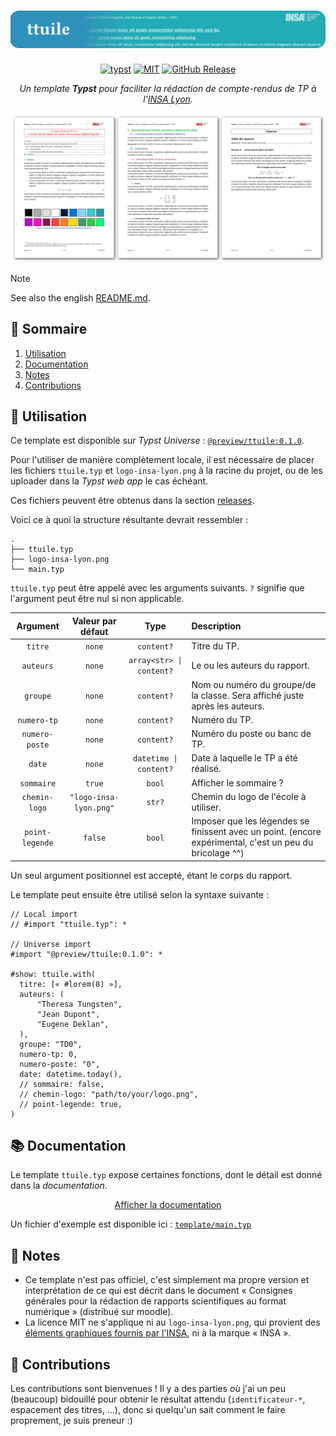 <h1 align="center">
  <img alt="Typst" src="https://github.com/vitto4/ttuile/blob/main/assets/ttuile-header.png?raw=true">
</h1>

<p align="center">
  <a href="https://typst.app">
    <img alt="typst" src="https://img.shields.io/badge/Typst-%232f90ba.svg?&logo=Typst&logoColor=white"
  /></a>
  <a href="./LICENSE">
    <img alt="MIT" src="https://img.shields.io/github/license/vitto4/ttuile?style=for-the-badge)"
  /></a>
  <a href="https://github.com/vitto4/ttuile/releases">
    <img alt="GitHub Release" src="https://img.shields.io/github/v/release/vitto4/ttuile"
  /></a>
</p>

<p align="center"><i>Un template <b>Typst</b> pour faciliter la rédaction de compte-rendus de TP à l'<a href="https://fr.wikipedia.org/wiki/Institut_national_des_sciences_appliqu%C3%A9es_de_Lyon">INSA Lyon</a>.</i></p>

<p align="center">
  <a href="https://github.com/vitto4/ttuile/blob/main/template/main.pdf">
    <img alt="Exemple" src="https://github.com/vitto4/ttuile/blob/main/assets/ttuile-banner.png?raw=true">
  </a>
</p>

> [!NOTE]
> 
> See also the english [README.md](https://github.com/vitto4/ttuile/blob/main/README.md).

## 🧭 Sommaire

1. [Utilisation](#-utilisation)
1. [Documentation](#-documentation)
1. [Notes](#-notes)
1. [Contributions](#-contributions)



## 📎 Utilisation

Ce template est disponible sur _Typst Universe_ : [`@preview/ttuile:0.1.0`](https://typst.app/universe/package/ttuile).

Pour l'utiliser de manière complètement locale, il est nécessaire de placer les fichiers `ttuile.typ` et `logo-insa-lyon.png` à la racine du projet, ou de les uploader dans la _Typst web app_ le cas échéant.

Ces fichiers peuvent être obtenus dans la section [releases](https://github.com/vitto4/ttuile/releases).

Voici ce à quoi la structure résultante devrait ressembler :

```
.
├── ttuile.typ
├── logo-insa-lyon.png
└── main.typ
```

`ttuile.typ` peut être appelé avec les arguments suivants.
`?` signifie que l'argument peut être nul si non applicable.

| Argument | Valeur par défaut | Type | Description |
|:--------:|:-----------------:|:----:|:------------|
| `titre` | `none` | `content?` | Titre du TP. |
| `auteurs` | `none` | `array<str> \| content?` | Le ou les auteurs du rapport. |
| `groupe` | `none` | `content?` | Nom ou numéro du groupe/de la classe. Sera affiché juste après les auteurs. |
| `numero-tp` | `none` | `content?` | Numéro du TP. |
| `numero-poste` | `none` | `content?` | Numéro du poste ou banc de TP. |
| `date` | `none` | `datetime \| content?` | Date à laquelle le TP a été réalisé. |
| `sommaire` | `true` | `bool` | Afficher le sommaire ? |
| `chemin-logo` | `"logo-insa-lyon.png"` | `str?` | Chemin du logo de l'école à utiliser. |
| `point-legende` | `false` | `bool` | Imposer que les légendes se finissent avec un point. (encore expérimental, c'est un peu du bricolage ^^) |

Un seul argument positionnel est accepté, étant le corps du rapport.

Le template peut ensuite être utilisé selon la syntaxe suivante :

```typ
// Local import
// #import "ttuile.typ": *

// Universe import
#import "@preview/ttuile:0.1.0": *

#show: ttuile.with(
  titre: [« #lorem(8) »],
  auteurs: (
      "Theresa Tungsten",
      "Jean Dupont",
      "Eugene Deklan",
  ),
  groupe: "TD0",
  numero-tp: 0,
  numero-poste: "0",
  date: datetime.today(),
  // sommaire: false,
  // chemin-logo: "path/to/your/logo.png",
  // point-legende: true,
)
```

## 📚 Documentation

Le template `ttuile.typ` expose certaines fonctions, dont le détail est donné dans la _documentation_.

<p align="center">
  <a href="https://github.com/vitto4/ttuile/blob/main/DOC.FR.md">
    Afficher la documentation
  </a>
</p>

Un fichier d'exemple est disponible ici : [`template/main.typ`](https://github.com/vitto4/ttuile/blob/main/template/main.typ)

## 🔖 Notes

- Ce template n'est pas officiel, c'est simplement ma propre version et interprétation de ce qui est décrit dans le document « Consignes générales pour la rédaction de rapports scientifiques au format numérique » (distribué sur moodle).
- La licence MIT ne s'applique ni au `logo-insa-lyon.png`, qui provient des [éléments graphiques fournis par l'INSA](https://www.insa-lyon.fr/fr/elements-graphiques), ni à la marque « INSA ».
<!-- - Trivia : Le nom « ttuile » est l'acronyme de « **T**emplate de (CR de) **T**P **U**niforme à l'**I**NSA **L**yon pour les **É**tudiants. (on est d'accord, c'est pas très français, mais ça fait un joli acronyme) -->

## 🧩 Contributions

Les contributions sont bienvenues ! Il y a des parties où j'ai un peu (beaucoup) bidouillé pour obtenir le résultat attendu (`identificateur-*`, espacement des titres, ...), donc si quelqu'un sait comment le faire proprement, je suis preneur :)